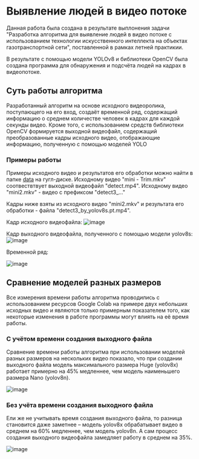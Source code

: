 # Выявление людей в видео потоке
Данная работа была создана в результате выплонения задачи "Разработка алгоритма для выявление людей в видео потоке с использованием технологии искусственного интеллекта на объектах газотранспортной сети", поставленной в рамках летней практикии.

В результате с помощью модели YOLOv8 и библиотеки OpenCV была создана программа для обнаружения и подсчёта людей на кадрах в видеопотоке.

## Суть работы алгоритма
Разработанный алгоритм на основе исходного видеоролика, поступающего на его вход, создаёт временной ряд, содержащий информацию о среднем количестве человек в кадрах для каждой секунды видео. Кроме того, с использованием средств библиотеки OpenCV формируется выходной видеофайл, содержащий преобразованные кадры исходного видео, отображающие информацию, полученную с помощью моделей YOLO

### Примеры работы
Примеры исходного видео и результатов его обработки можно найти в папке [data](https://drive.google.com/drive/folders/1yFJ4-QF30z46N_sJQyE5OxjOyIIrywaY?usp=sharing) на гугл-диске.
Исходному видео "mini - Trim.mkv" соотвествтвует выходной видеофайл "detect.mp4".
Исходному видео "mini2.mkv" - видео с префиксом "detect3_..."

Кадры ниже взяты из исходного видео "mini2.mkv" и результата его обработки - файла "detect3_by_yolov8s.pt.mp4".

Кадр исходного видеофайла:
![image](https://github.com/user-attachments/assets/dcc7c1cb-af4a-4d59-b185-218b81c8a5b3)

Кадр выходного видеофайла, полученного с помощью модели yolov8s:
![image](https://github.com/user-attachments/assets/b451eb6e-520b-430e-bf32-89a16e8aa768)


Временной ряд:

![image](https://github.com/user-attachments/assets/c1779663-e39a-4ac8-80ef-b40e5a0ead33)



## Сравнение моделей разных размеров
Все измерения времени работы алгоритма проводились с использованием ресурсов Google Colab на примере двух небольших исходных видео и являются только примерным показателем того, как некоторые изменения в работе программы могут влиять на её время работы.
### С учётом времени создания выходного файла
Сравнение времени работы алгоритма при использовании моделей разных размеров на нескольких видео показало, что при создании выходного файла модель максимального размера Huge (yolov8x) работает примерно на 45% медленнее, чем модель наименьшего размера Nano (yolov8n).

![image](https://github.com/user-attachments/assets/6849dff3-5f34-498a-a25f-29d3574fb252)

### Без учёта времени создания выходного файла
Ели же не учитывать время создания выходного файла, то разница становится даже заметнее – модель yolov8x обрабатывает видео в среднем на 60% медленнее, чем модель yolov8n. А сам процесс создания выходного видеофайла замедляет работу в среднем на 35%.

![image](https://github.com/user-attachments/assets/e6935058-819a-4868-8703-0dfd027c4a78)



